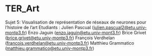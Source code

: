 # TER_Art
Sujet 5: Visualisation de représentation de réseaux de
neurones pour l’histoire de l’art
Etudiants : 
Julien Pascual (julien.pascual2@etu.univ-montp3.fr)
Enzo Jaguin (enzo.jaguin@etu.univ-mont3.fr)
Brice Grivet (brice.grivet@etu.univ-montp3.fr)
François Verdhelan (francois.verdhelan@etu.univ-montp3.fr)
Matthieu Grammatico (matthieu.grammatico@etu.univ-montp3.fr) 